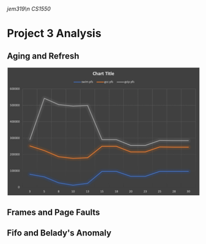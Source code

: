 *jem319\n*
*CS1550*
# Project 3 Analysis

## Aging and Refresh
![Graphing Page Faults by Refresh Rate](RefreshByPageFaults.png)

## Frames and Page Faults

## Fifo and Belady's Anomaly
